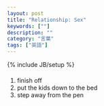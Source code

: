 ```yaml
---
layout: post
title: "Relationship: Sex"
keywords: [""]
description: ""
category: "言葉"
tags: ["英語"]
---
```

{% include JB/setup %}

####
1. finish off
2. put the kids down to the bed
3. step away from the pen

